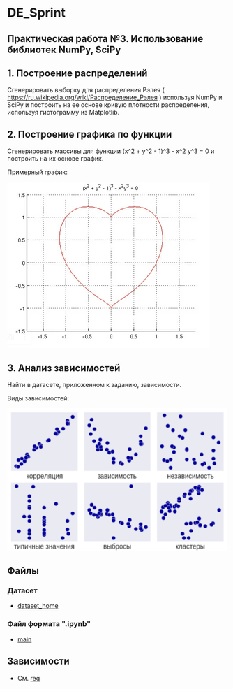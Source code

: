 # DE_Sprint

## Практическая работа №3. Использование библиотек NumPy, SciPy

##  1. Построение распределений 

Сгенерировать выборку для распределения Рэлея ( https://ru.wikipedia.org/wiki/Распределение_Рэлея ) используя NumPy и SciPy и построить на ее основе кривую плотности распределения, используя гистограмму из Matplotlib. 


## 2. Построение графика по функции 

Сгенерировать массивы для функции (x^2 + y^2 - 1)^3 - x^2 y^3 = 0 и построить на их основе график. 

Примерный график: 

![1_4_task_2](pictures/1_4_task_2.png)


## 3. Анализ зависимостей

Найти в датасете, приложенном к заданию, зависимости.

Виды зависимостей: 

![1_4_task_3](pictures/1_4_task_3.png)


## Файлы

### Датасет

* [dataset_home](./dataset_home.txt)

### Файл формата ".ipynb"

* [main](./main.ipynb)


## Зависимости

-	См. [req](./req.txt)